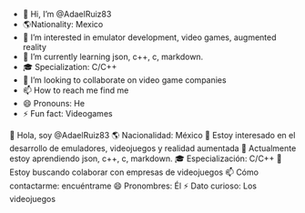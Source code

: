 - 👋 Hi, I’m @AdaelRuiz83
- 🌎Nationality: Mexico
- 👀 I’m interested in emulator development, video games, augmented reality
- 🌱 I’m currently learning json, c++, c, markdown.
- 🎓 Specialization: C/C++
- 💞️ I’m looking to collaborate on video game companies
- 📫 How to reach me find me
- 😄 Pronouns: He
- ⚡ Fun fact: Videogames

👋 Hola, soy @AdaelRuiz83
🌎 Nacionalidad: México
👀 Estoy interesado en el desarrollo de emuladores, videojuegos y realidad aumentada
🌱 Actualmente estoy aprendiendo json, c++, c, markdown.
🎓 Especialización: C/C++
💞️ Estoy buscando colaborar con empresas de videojuegos
📫 Cómo contactarme: encuéntrame
😄 Pronombres: Él
⚡ Dato curioso: Los videojuegos
